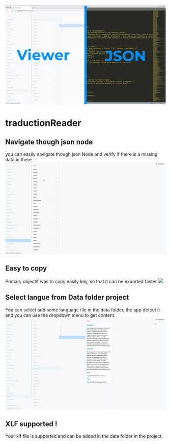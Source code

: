 ![](./img/Half-Half.png)
# traductionReader


## Navigate though json node
you can easily navigate though json Node and verify if there is a missing data in there
![](./img/Navigate.gif)




## Easy to copy
Primary objectif was to copy easily key, so that it can be exported faster
![](./img/easy-to-copy.gif)




## Select langue from Data folder project
You can select add some language file in the data folder, the app detect it and you can use the dropdown menu to get content.
![](./img/langue.gif)




## XLF supported !
Your xlf file is supported and can be added in the data folder in the project. 